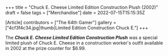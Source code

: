 +++
title = "Chuck E. Cheese Limited Edition Construction Plush (2002)"
draft = false
tags = ["Merchandise"]
date = 2022-07-15T15:15:35Z

[Article]
contributors = ["The 64th Gamer"]
gallery = ["4cf3f4c34.jpg|thumb|Limited Edition Construction Chuck E."]
+++

The <b><i>Chuck E. Cheese Limited Edition Construction Plush</b></i> was a special limited plush of Chuck E. Cheese in a construction worker's outfit available in 2002 at the prize counter for $6.99.


